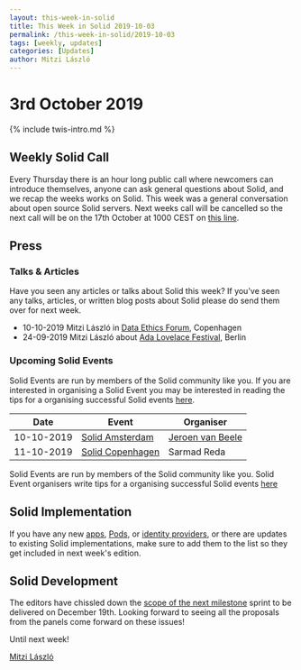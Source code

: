```yaml
---
layout: this-week-in-solid
title: This Week in Solid 2019-10-03
permalink: /this-week-in-solid/2019-10-03
tags: [weekly, updates]
categories: [Updates]
author: Mitzi László
---
```


# 3rd October 2019

{% include twis-intro.md %}

## Weekly Solid Call
Every Thursday there is an hour long public call where newcomers can introduce themselves, anyone can ask general questions about Solid, and we recap the weeks works on Solid. This week was a general conversation about open source Solid servers. Next weeks call will be cancelled so the next call will be on the 17th October at 1000 CEST on [this line](https://zoom.us/j/121552099).

## Press

### Talks & Articles
Have you seen any articles or talks about Solid this week? If you've seen any talks, articles, or written blog posts about Solid please do send them over for next week.

* 10-10-2019 Mitzi László in [Data Ethics Forum](https://dataethics.eu/conference19/), Copenhagen
* 24-09-2019 Mitzi László about [Ada Lovelace Festival](https://www.ada-lovelace-festival.com), Berlin

### Upcoming Solid Events
Solid Events are run by members of the Solid community like you. If you are interested in organising a Solid Event you may be interested in reading the tips for a organising successful Solid events [here](https://github.com/solid/information/blob/master/solid-events.md).

|Date|Event|Organiser|
| ------------- | ------------- |------------- |
|10-10-2019|[Solid Amsterdam](https://www.meetup.com/nl-NL/Solid-Netherlands/events/263745707)|[Jeroen van Beele](https://github.com/jjvbeele)|
|11-10-2019|[Solid Copenhagen](https://www.meetup.com/Solid-Copenhagen-Meetup-Group/events/264871687/)|Sarmad Reda|

Solid Events are run by members of the Solid community like you. Solid Event organisers write tips for a organising successful Solid events [here](https://github.com/solid/information/blob/master/solid-events.md)

## Solid Implementation

If you have any new [apps](https://github.com/solid/solid-apps), [Pods](https://github.com/solid/pods), or [identity providers](https://github.com/solid/solid-idp-list), or there are updates to existing Solid implementations, make sure to add them to the list so they get included in next week's edition.

## Solid Development
The editors have chissled down the [scope of the next milestone](https://github.com/solid/specification/milestone/1) sprint to be delivered on December 19th. Looking forward to seeing all the proposals from the panels come forward on these issues! 

Until next week!

[Mitzi László](https://github.com/Mitzi-Laszlo)
